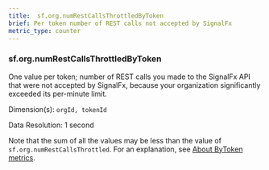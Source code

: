 ```yaml
---
title:  sf.org.numRestCallsThrottledByToken
brief: Per token number of REST calls not accepted by SignalFx
metric_type: counter
---
```

###  sf.org.numRestCallsThrottledByToken

One value per token; number of REST calls you made to the SignalFx API that were not accepted by SignalFx, because your organization significantly exceeded its per-minute limit.

Dimension(s): `orgId, tokenId`

Data Resolution: 1 second

Note that the sum of all the values may be less than the value of `sf.org.numRestCallsThrottled`. For an explanation, see [About ByToken metrics](../readme.md#about-bytoken-metrics).
